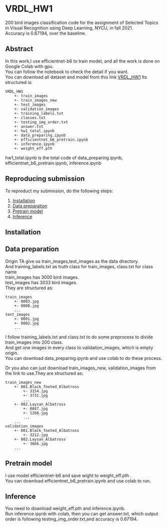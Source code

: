 # VRDL_HW1
200 bird images classification code for the assignment of Selected Topics in Visual Recognition using Deep Learning, NYCU, in fall 2021.<br>
Accuracy is 0.67194, over the baseline.<br>

## Abstract
In this work,I use efficientnet-b6 to train model, and all the work is done on Google Colab with gpu.<br>
You can follow the notebook to check the detail if you want.<br>
You can download all dataset and model from this link [VRDL_HW1](https://drive.google.com/drive/folders/1b717BfH1ZSHI1JrqZ8DDUDbMsScpT3qc?usp=sharing)
Its structured is:
```
VRDL_HW1
    +- train_images
    +- train_images_new
    +- test_images
    +- validation_images
    +- training_labels.txt
    +- classes.txt
    +- testing_img_order.txt
    +- answer.txt
    +- hw1_total.ipynb
    +- data_preparing.ipynb
    +- efficientnet_b6_pretrain.ipynb
    +- inference.ipynb
    +- weight_eff.pth
```
hw1_total.ipynb is the total code of data_preparing.ipynb, efficientnet_b6_pretrain.ipynb, inference.ipynb

## Reproducing submission
To reproduct my submission, do the following steps:
1. [Installation](#installation)
2. [Data preparation](#data-preparation)
3. [Pretrain model](#pretrain-model)
4. [Inference](#inference)

## Installation

## Data preparation
Origin TA give us train_images,test_images as the data directory.<br>
And training_labels.txt as truth class for train_images, class.txt for class name<br>
train_images has 3000 bird images.<br>
test_images has 3033 bird images.<br>
They are structured as:
```
train_images
    +- 0003.jpg
    +- 0008.jpg
    ...
test_images
    +- 0001.jpg
    +- 0002.jpg
    ...
```

I follow training_labels.txt and class.txt to do some preprocess to divide train_images into 200 class.<br>
And get one images in every class to validation_images, which is empty origin.<br>
You can download data_preparing.ipynb and use colab to do these process.<br>

Or you also can just download train_images_new, validation_images from the link to use.They are structured as:
```
train_images_new
    +- 001.Black_footed_Albatross
        +- 3154.jpg
        +- 3731.jpg
        ...
    +- 002.Laysan_Albatross
        +- 0847.jpg
        +- 1268.jpg
        ...
    ...
validation_images
    +- 001.Black_footed_Albatross
        +- 3212.jpg
    +- 002.Laysan_Albatross
        +- 3666.jpg
    ...
```

## Pretrain model
I use model efficientnet-b6 and save wight to weight_eff.pth .<br>
You can download efficientnet_b6_pretrain.ipynb and use colab to run.<br>

## Inference
You need to download weight_eff.pth and inference.ipynb.<br>
Run inference.ipynb with colab, then you can get answer.txt, which output order is following testing_img_order.txt,and accuracy is 0.67194.<br>

